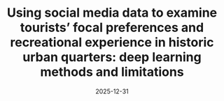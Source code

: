 ---
title: "Using social media data to examine tourists’ focal preferences and recreational experience in historic urban quarters: deep learning methods and limitations"
collection: Under Preparation
category: manuscripts
permalink: /publication/2009-10-01-paper-title-number-1
date: 2025-12-31
venue: 'Landscape and Urban Planning'
---
